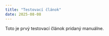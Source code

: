 ```yaml
---
title: "Testovací článok"
date: 2025-08-08
---
```


Toto je prvý testovací článok pridaný manuálne.
